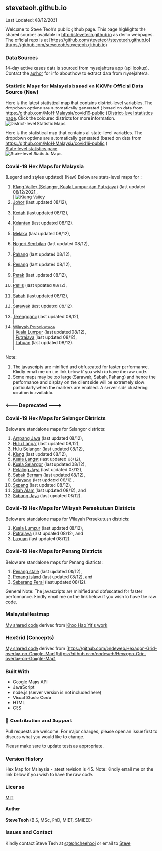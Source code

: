 ﻿## steveteoh.github.io
Last Updated: 08/12/2021 

Welcome to Steve Teoh's public github page. This page highlights the shared sources available in http://steveteoh.github.io as demo webpages.
The official repo is at [https://github.com/steveteoh/steveteoh.github.io](https://github.com/steveteoh/steveteoh.github.io)

### Data Sources
14-day active cases data is sourced from mysejahtera app (api lookup). Contact the [author](mailto:chteoh@1utar.my?subject=Mysejahtera "Mysejahtera") for info about how to extract data from mysejahtera.

### Statistic Maps for Malaysia based on KKM's Official Data Source (New)
Here is the latest statistical map that contains district-level variables. The dropdown options are automatically generated ( based on data from https://github.com/MoH-Malaysia/covid19-public ) 
[District-level statistics page](https://steveteoh.github.io/Statistics/main2.html). Click the coloured districts for more information.
![District-level Statistic Maps](https://steveteoh.github.io/img/statistics2.png) 

Here is the statistical map that contains all state-level variables. The dropdown options are automatically generated (based on data from https://github.com/MoH-Malaysia/covid19-public )  
[State-level statistics page](https://steveteoh.github.io/Statistics/)     
![State-level Statistic Maps](https://steveteoh.github.io/img/statistics.png)

### Covid-19 Hex Maps for Malaysia
(Legend and styles updated)  (New)
Below are state-level maps for : <br>
1. [Klang Valley (Selangor, Kuala Lumpur dan Putrajaya)](http://steveteoh.github.io/KlangValley/) (last updated 08/12/2021), <br> |  ![Klang Valley](https://steveteoh.github.io/img/klangvalley.jpg)
2. [Johor](http://steveteoh.github.io/Johor/) (last updated 08/12), <br>        |
3. [Kedah](https://steveteoh.github.io/Kedah/) (last updated 08/12), <br>  |
4. [Kelantan](https://steveteoh.github.io/Kelantan/) (last updated 08/12), <br>  |
5. [Melaka](http://steveteoh.github.io/Melaka/) (last updated 08/12), <br>  |
6. [Negeri Sembilan](http://steveteoh.github.io/NegeriSembilan/) (last updated 08/12), <br>  |
7. [Pahang](https://steveteoh.github.io/Pahang/) (last updated 08/12), <br>  |
8. [Penang](http://steveteoh.github.io/Penang/) (last updated 08/12), <br>  |
9. [Perak](https://steveteoh.github.io/Perak/) (last updated 08/12), <br>  |
10. [Perlis](https://steveteoh.github.io/Perlis/) (last updated 08/12), <br>  |
11. [Sabah](http://steveteoh.github.io/Sabah/) (last updated 08/12), <br>  |
12. [Sarawak](http://steveteoh.github.io/Sarawak/) (last updated 08/12), <br>  |
13. [Terengganu](https://steveteoh.github.io/Terengganu/) (last updated 08/12), <br>  |
14. [Wilayah Persekutuan](http://steveteoh.github.io/Wilayah/) <br>  |
    [Kuala Lumpur](http://steveteoh.github.io/KualaLumpur/) (last updated 08/12), <br>  |
    [Putrajaya](http://steveteoh.github.io/Putrajaya/) (last updated 08/12), <br>  |
    [Labuan](http://steveteoh.github.io/Labuan/) (last updated 08/12).<br>  | 
 
Note: 
1. The javascripts are minified and obfuscated for faster performance. Kindly email me on the link below if you wish to have the raw code. 
2. Some maps may be too large (Sarawak, Sabah, Pahang) and hence the performance and display on the client side will be extremely slow, particularly when the markers are enabled. 
   A server side clustering solution is available.

### <---Deprecated --->
### Covid-19 Hex Maps for Selangor Districts
Below are standalone maps for Selangor districts: <br>
1. [Ampang Jaya](http://steveteoh.github.io/Selangor/AmpangJaya/) (last updated 08/12), <br>
2. [Hulu Langat](http://steveteoh.github.io/Selangor/HuluLangat/) (last updated 08/12), <br>
3. [Hulu Selangor](http://steveteoh.github.io/Selangor/HuluSelangor/) (last updated 08/12), <br>
4. [Klang](http://steveteoh.github.io/Selangor/Klang/) (last updated 08/12), <br>
5. [Kuala Langat](http://steveteoh.github.io/Selangor/KualaLangat/) (last updated 08/12), <br>
6. [Kuala Selangor](http://steveteoh.github.io/Selangor/KualaSelangor/) (last updated 08/12), <br>
7. [Petaling Jaya](http://steveteoh.github.io/Selangor/PetalingJaya/) (last updated 08/12), <br>
8. [Sabak Bernam](http://steveteoh.github.io/Selangor/SabakBernam) (last updated 08/12), <br>
9. [Selayang](http://steveteoh.github.io/Selangor/Selayang/) (last updated 08/12), <br>
10. [Sepang](http://steveteoh.github.io/Selangor/Sepang/) (last updated 08/12), <br>
11. [Shah Alam](http://steveteoh.github.io/Selangor/ShahAlam/) (last updated 08/12), and  <br>
12. [Subang Jaya](http://steveteoh.github.io/Selangor/SubangJaya/) (last updated 08/12).<br>

### Covid-19 Hex Maps for Wilayah Persekutuan Districts
Below are standalone maps for Wilayah Persekutuan districts: <br>
1. [Kuala Lumpur](http://steveteoh.github.io/KualaLumpur) (last updated 08/12),<br>
2. [Putrajaya](http://steveteoh.github.io/Putrajaya) (last updated 08/12), and<br>
3. [Labuan](http://steveteoh.github.io/Labuan) (last updated 08/12).<br>

### Covid-19 Hex Maps for Penang Districts
Below are standalone maps for Penang districts: <br>
1. [Penang state](http://steveteoh.github.io/Penang/index.html) (last updated 08/12),  <br>
2. [Penang island](http://steveteoh.github.io/Penang/island.html) (last updated 08/12), and  <br>
3. [Seberang Perai](http://steveteoh.github.io/Penang/perai.html) (last updated 08/12). <br>

General Note: The javascripts are minified and obfuscated for faster performance. Kindly email me on the link below if you wish to have the raw code. 

### MalaysiaHeatmap
[My shared code](http://steveteoh.github.io/MalaysiaHeatMap) derived from [Khoo Hao Yit's work](https://github.com/KhooHaoYit/KhooHaoYit.github.io/tree/main/Covid19%20Malaysia%20Heatmap)

### HexGrid (Concepts)
[My shared code](http://steveteoh.github.io/HexGrid) derived from [https://github.com/ondeweb/Hexagon-Grid-overlay-on-Google-Map](https://github.com/ondeweb/Hexagon-Grid-overlay-on-Google-Map) 

### Built With

- Google Maps API
- JavaScript
- node.js (server version is not included here)
- Visual Studio Code
- HTML
- CSS

### 🤝 Contribution and Support
Pull requests are welcome. For major changes, please open an issue first to discuss what you would like to change.

Please make sure to update tests as appropriate.

### Version History
Hex Map for Malaysia - latest revision is 4.5.
Note: Kindly email me on the link below if you wish to have the raw code. 

### License
[MIT](https://steveteoh.github.io/LICENSE)

#### Author
**Steve Teoh** (B.S, MSc, PhD, MIET, SMIEEE)

### Issues and Contact
Kindly contact Steve Teoh at [@teohcheehooi](https://twitter.com/teohcheehooi) or email to [Steve](mailto:chteoh@1utar.my?subject=Map "Map")
